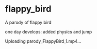 # flappy_bird
 A parody of flappy bird

one day develops: added physics and jump


Uploading parody_FlappyBird_1.mp4…

